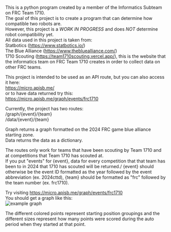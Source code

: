 This is a python program created by a member of the Informatics Subteam on FRC Team 1710.\
The goal of this project is to create a program that can determine how compatible two robots are.\
However, this project is a *WORK IN PROGRESS* and does *NOT* determine robot compatibility yet.\
All data used in this project is taken from:\
Statbotics (https://www.statbotics.io/) \
The Blue Alliance (https://www.thebluealliance.com/) \
1710 Scouting (https://team1710scouting.vercel.app/), this is the website that the informatics team on FRC Team 1710 creates in order to collect data on other FRC teams.

This project is intended to be used as an API route, but you can also access it here:\
https://micro.apisb.me/ \
or to have data returned try this:\
https://micro.apisb.me/graph/events/frc1710

Currently, the project has two routes:\
/graph/{event}/{team} \
/data/{event}/{team}

Graph returns a graph formatted on the 2024 FRC game blue alliance starting zone.\
Data returns the data as a dictionary.

The routes only work for teams that have been scouting by Team 1710 and at competitions that Team 1710 has scouted at.\
If you put "events" for {event}, data for every competition that that team has been to in 2024 that 1710 has scouted will be returned./
{event} should otherwise be the event ID formatted as the year followed by the event abbreviation (ex. 2024cttd), {team} should be formatted as "frc" followed by the team number (ex. frc1710).

Try visiting https://micro.apisb.me/graph/events/frc1710 \
You should get a graph like this:\
![example graph](https://cloud-9ew4as09d-hack-club-bot.vercel.app/01710.png)

The different colored points represent starting position groupings and the different sizes represent how many points were scored during the auto period when they started at that point.